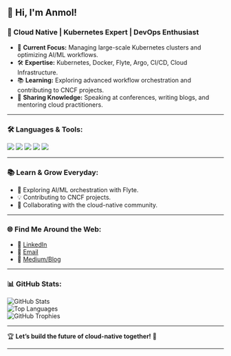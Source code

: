 ## 👋 Hi, I'm Anmol!  
### 🚀 Cloud Native | Kubernetes Expert | DevOps Enthusiast  

- 🎯 **Current Focus:** Managing large-scale Kubernetes clusters and optimizing AI/ML workflows.  
- 🛠️ **Expertise:** Kubernetes, Docker, Flyte, Argo, CI/CD, Cloud Infrastructure.  
- 📚 **Learning:** Exploring advanced workflow orchestration and contributing to CNCF projects.  
- 📝 **Sharing Knowledge:** Speaking at conferences, writing blogs, and mentoring cloud practitioners.  

---

### 🛠️ **Languages & Tools:**  
<p align="left">
  <img src="https://img.shields.io/badge/Kubernetes-326CE5?style=for-the-badge&logo=kubernetes&logoColor=white" />
  <img src="https://img.shields.io/badge/Docker-2496ED?style=for-the-badge&logo=docker&logoColor=white" />
  <img src="https://img.shields.io/badge/Flyte-FF9A00?style=for-the-badge" />
  <img src="https://img.shields.io/badge/GitHub_Actions-2088FF?style=for-the-badge&logo=github-actions&logoColor=white" />
  <img src="https://img.shields.io/badge/Python-3776AB?style=for-the-badge&logo=python&logoColor=white" />
</p>

---

### 📚 **Learn & Grow Everyday:**  
- 🌱 Exploring AI/ML orchestration with Flyte.  
- 💡 Contributing to CNCF projects.  
- 🤝 Collaborating with the cloud-native community.  

---

### 🌐 **Find Me Around the Web:**  
- 🔗 [LinkedIn](https://www.linkedin.com/in/yourprofile)  
- 📧 [Email](mailto:your@email.com)  
- 📝 [Medium/Blog](https://yourblog.com)  

---

### 📊 **GitHub Stats:**  
![GitHub Stats](https://github-readme-stats.vercel.app/api?username=yourusername&show_icons=true&theme=radical)  
![Top Languages](https://github-readme-stats.vercel.app/api/top-langs/?username=yourusername&layout=compact&theme=radical)  
![GitHub Trophies](https://github-profile-trophy.vercel.app/?username=yourusername&theme=dracula)

---

🏆 **Let’s build the future of cloud-native together!** 🚀

---
